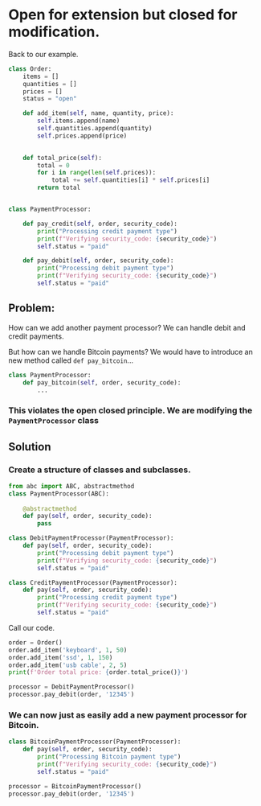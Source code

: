 # Open for extension but closed for modification.
Back to our example.
```python
class Order:
    items = []
    quantities = []
    prices = []
    status = "open"

    def add_item(self, name, quantity, price):
        self.items.append(name)
        self.quantities.append(quantity)
        self.prices.append(price)

    
    def total_price(self):
        total = 0
        for i in range(len(self.prices)):
            total += self.quantities[i] * self.prices[i]
        return total


class PaymentProcessor:

    def pay_credit(self, order, security_code):
        print("Processing credit payment type")
        print(f"Verifying security_code: {security_code}")
        self.status = "paid"

    def pay_debit(self, order, security_code):
        print("Processing debit payment type")
        print(f"Verifying security_code: {security_code}")
        self.status = "paid"
```
## Problem:
How can we add another payment processor? We can handle debit and credit payments.

But how can we handle Bitcoin payments? We would have to introduce an new method called `def pay_bitcoin`...
```python
class PaymentProcessor:
    def pay_bitcoin(self, order, security_code):
        ...
```
### This violates the open closed principle. We are modifying the `PaymentProcessor` class

## Solution
### Create a structure of classes and subclasses.

```python
from abc import ABC, abstractmethod
class PaymentProcessor(ABC):
    
    @abstractmethod
    def pay(self, order, security_code):
        pass

class DebitPaymentProcessor(PaymentProcessor):
    def pay(self, order, security_code):
        print("Processing debit payment type")
        print(f"Verifying security_code: {security_code}")
        self.status = "paid"

class CreditPaymentProcessor(PaymentProcessor):
    def pay(self, order, security_code):
        print("Processing credit payment type")
        print(f"Verifying security_code: {security_code}")
        self.status = "paid"
```

Call our code.

```python
order = Order()
order.add_item('keyboard', 1, 50)
order.add_item('ssd', 1, 150)
order.add_item('usb cable', 2, 5)
print(f'Order total price: {order.total_price()}')

processor = DebitPaymentProcessor()
processor.pay_debit(order, '12345')
```
### We can now just as easily add a new payment processor for Bitcoin.
```python
class BitcoinPaymentProcessor(PaymentProcessor):
    def pay(self, order, security_code):
        print("Processing Bitcoin payment type")
        print(f"Verifying security_code: {security_code}")
        self.status = "paid"

processor = BitcoinPaymentProcessor()
processor.pay_debit(order, '12345')
```
